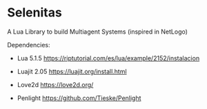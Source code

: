 # Selenitas
A Lua Library to build Multiagent Systems (inspired in NetLogo)

Dependencies:

- Lua 5.1.5
    https://riptutorial.com/es/lua/example/2152/instalacion

- Luajit 2.05
    https://luajit.org/install.html

- Love2d
    https://love2d.org/

- Penlight
    https://github.com/Tieske/Penlight



